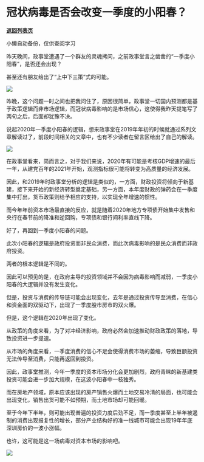 # 冠状病毒是否会改变一季度的小阳春？

[**返回列表页**](/gzh/政事堂2019)

小懒自动备份，仅供查阅学习

  

昨天晚间，政事堂遭遇了一个群友的灵魂拷问，之前政事堂言之凿凿的“一季度小阳春”，是否还会出现？

  

甚至还有朋友给出了“上中下三策”式的可能。

  

![](https://mmbiz.qpic.cn/mmbiz_png/rxhS23yu8cOaar85Kibnbzpju5l82NZLSXDRdLq26L27iaBicuKMV0k7nyiadS2O4krdoibDrcN5rMQwCWGic7E8RlYw/640?wx_fmt=png)

  

昨晚，这个问题一时之间也把我问住了，原因很简单，政事堂一切国内预测都是基于政策逻辑而非市场逻辑，而冠状病毒影响的是市场信心，这使得我昨天提笔写了两句之后，后面却犹豫不决。

  

说起2020年一季度小阳春的逻辑，想来政事堂在2019年年初的时候就通过系列文章解读过了，前段时间相关的文章中，也有不少读者在留言区给出了自己的解读。  

  

![](https://mmbiz.qpic.cn/mmbiz_png/rxhS23yu8cOaar85Kibnbzpju5l82NZLS8ib2ibUz7gNGeb0HZzSk7icKlePrWh2ZiaSTh014vaC4qFYSN2DPKE8Otg/640?wx_fmt=png)

  

在政事堂看来，简而言之，对于我们来说，2020年有可能是考核GDP增速的最后一年，从建党百年的2021年开始，观测指标很可能将转变为高质量的经济发展。  

  

因此，和2019年时政事堂分析的逻辑是类似的，一方面，财政投资将倾向于新基建，接下来开始的新经济转型奠定基础，另一方面，本年度财政的弹药会在一季度集中打出，货币政策则给予相应的支持，以实现全年增速的惯性。

  

而今年年前资本市场最直接的反应，就是随着2020年地方专项债开始集中发售和央行在春节前的降准和逆回购，专项债和银行间利率直线下降。

  

好了，再回到一季度小阳春的问题。  

  

此次小阳春的逻辑是政府投资而非民众消费，而此次病毒影响的是民众消费而非政府投资。  

  

两者的根本逻辑是不同的。  

  

因此可以预见的是，在政府主导的投资领域并不会因为病毒影响而减弱，一季度小阳春的大逻辑并没有发生变化。

  

但是，投资与消费的传导链可能会出现变化，去年是通过投资传导至消费，在信心和资金面的双驱动下，出现了一季度股市房市的双火爆。

  

但是，这个逻辑在2020年出现了变化。

  

从政策的角度来看，为了对冲经济影响，政府必然会加速推动财政政策的落地，导致投资进一步提速。  

  

从市场的角度来看，一季度消费的信心不足会使得消费市场的萎缩，导致巨额投资无法传导至消费，只能再返回到投资。

  

因此，政事堂推测，今年一季度的资本市场分化会更加剧烈，政府青睐的新基建类投资可能会进一步加大规模，在这波小阳春中一枝独秀。  

  

而在房地产领域，原本应该出现的房产销售火爆而土地交易冷清的局面，也可能会出现变化，销售出货可能不如预期，而土地市场却可能回暖。

  

至于今年下半年，则可能出现普遍的投资力度后劲不足，而一季度甚至上半年被遏制的消费出现报复性的增长，部分产业结构好的准一线城市可能会出现19年年底深圳房价的一波小涨幅。  

  

也许，这可能是这一场病毒对资本市场的影响吧。  

  

![](https://mmbiz.qpic.cn/mmbiz_jpg/rxhS23yu8cPp0iaKAfe0ZsWfgGcY72o9Nror8TicrtnlDsqzY7y4Kum4fM3X0FMEGlbvm9HvZUiaETSnLt4DHNLbQ/640?wx_fmt=jpeg)

